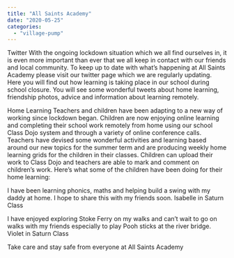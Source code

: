 ```yaml
---
title: "All Saints Academy"
date: "2020-05-25"
categories: 
  - "village-pump"
---
```


Twitter With the ongoing lockdown situation which we all find ourselves in, it is even more important than ever that we all keep in contact with our friends and local community. To keep up to date with what’s happening at All Saints Academy please visit our twitter page which we are regularly updating. Here you will find out how learning is taking place in our school during school closure. You will see some wonderful tweets about home learning, friendship photos, advice and information about learning remotely.

Home Learning Teachers and children have been adapting to a new way of working since lockdown began. Children are now enjoying online learning and completing their school work remotely from home using our school Class Dojo system and through a variety of online conference calls. Teachers have devised some wonderful activities and learning based around our new topics for the summer term and are producing weekly home learning grids for the children in their classes. Children can upload their work to Class Dojo and teachers are able to mark and comment on children’s work. Here’s what some of the children have been doing for their home learning:

I have been learning phonics, maths and helping build a swing with my daddy at home. I hope to share this with my friends soon. Isabelle in Saturn Class

I have enjoyed exploring Stoke Ferry on my walks and can’t wait to go on walks with my friends especially to play Pooh sticks at the river bridge. Violet in Saturn Class

Take care and stay safe from everyone at All Saints Academy
